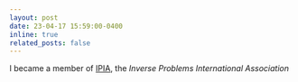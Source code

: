 ```yaml
---
layout: post
date: 23-04-17 15:59:00-0400
inline: true
related_posts: false
---
```


I became a member of <a href="https://www.ipia.site">IPIA</a>, the *Inverse Problems International Association*

